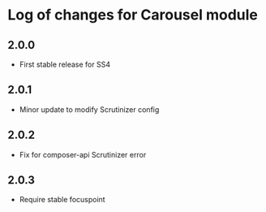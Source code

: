 # Log of changes for Carousel module

## 2.0.0

* First stable release for SS4

## 2.0.1

* Minor update to modify Scrutinizer config

## 2.0.2

* Fix for composer-api Scrutinizer error

## 2.0.3

* Require stable focuspoint